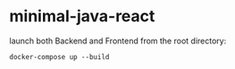 # minimal-java-react

launch both Backend and Frontend from the root directory:

```shell
docker-compose up --build
```
